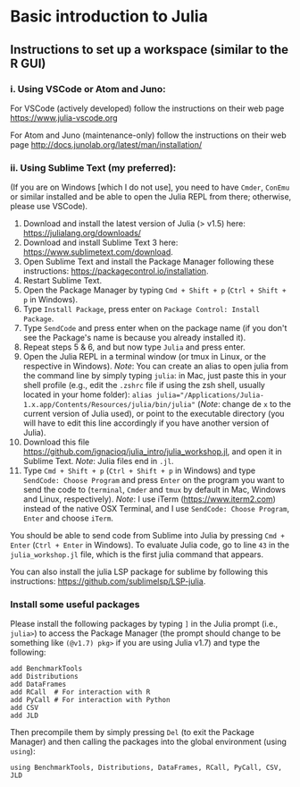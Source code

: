 # Basic introduction to Julia

## Instructions to set up a workspace (similar to the R GUI)

### i. Using VSCode or Atom and Juno:

For VSCode (actively developed) follow the instructions on their web page https://www.julia-vscode.org

For Atom and Juno (maintenance-only) follow the instructions on their web page http://docs.junolab.org/latest/man/installation/


### ii. Using Sublime Text (my preferred):

(If you are on Windows [which I do not use], you need to have `Cmder`, `ConEmu` or similar installed and be able to open the Julia REPL from there; otherwise, please use VSCode).

1. Download and install the latest version of Julia (> v1.5) here: https://julialang.org/downloads/
2. Download and install Sublime Text 3 here: https://www.sublimetext.com/download.
3. Open Sublime Text and install the Package Manager following these instructions: https://packagecontrol.io/installation.
4. Restart Sublime Text.
5. Open the Package Manager by typing `Cmd + Shift + p` (`Ctrl + Shift + p` in Windows).
6. Type `Install Package`, press enter on `Package Control: Install Package`.
7. Type `SendCode` and press enter when on the package name (if you don't see the Package's name is because you already installed it).
8. Repeat steps 5 & 6, and but now type `Julia` and press enter.
11. Open the Julia REPL in a terminal window (or tmux in Linux, or the respective in Windows). _Note_: You can create an alias to open julia from the command line by simply typing `julia`: in Mac, just paste this in your shell profile (e.g., edit the `.zshrc` file if using the zsh shell, usually located in your home folder): `alias julia="/Applications/Julia-1.x.app/Contents/Resources/julia/bin/julia"` (_Note_: change de `x` to the current version of Julia used), or point to the executable directory (you will have to edit this line accordingly if you have another version of Julia).
12. Download this file https://github.com/ignacioq/julia_intro/julia_workshop.jl, and open it in Sublime Text. _Note_: Julia files end in `.jl`.
13. Type `Cmd + Shift + p` (`Ctrl + Shift + p` in Windows) and type `SendCode: Choose Program` and press `Enter` on the program you want to send the code to (`terminal`, `Cmder` and `tmux` by default in Mac, Windows and Linux, respectively). _Note_: I use iTerm (https://www.iterm2.com) instead of the native OSX Terminal, and I use `SendCode: Choose Program`, `Enter` and choose `iTerm`.

You should be able to send code from Sublime into Julia by pressing `Cmd + Enter` (`Ctrl + Enter` in Windows). To evaluate Julia code, go to line `43` in the `julia_workshop.jl` file, which is the first julia command that appears.

You can also install the julia LSP package for sublime by following this instructions: https://github.com/sublimelsp/LSP-julia.


### Install some useful packages

Please install the following packages by typing `]` in the Julia prompt (i.e., `julia>`) to access the Package Manager (the prompt should change to be something like `(@v1.7) pkg>` if you are using Julia v1.7) and type the following:
```
add BenchmarkTools
add Distributions
add DataFrames
add RCall  # For interaction with R
add PyCall # For interaction with Python
add CSV
add JLD
```
Then precompile them by simply pressing `Del` (to exit the Package Manager) and then calling the packages into the global environment (using `using`): 
```
using BenchmarkTools, Distributions, DataFrames, RCall, PyCall, CSV, JLD
```
